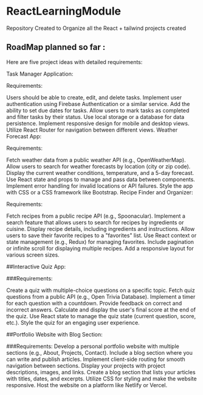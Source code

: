 # ReactLearningModule
Repository Created to Organize all the React + tailwind projects created 

## RoadMap planned so far : 
Here are five project ideas with detailed requirements:

Task Manager Application:

Requirements:

Users should be able to create, edit, and delete tasks.
Implement user authentication using Firebase Authentication or a similar service.
Add the ability to set due dates for tasks.
Allow users to mark tasks as completed and filter tasks by their status.
Use local storage or a database for data persistence.
Implement responsive design for mobile and desktop views.
Utilize React Router for navigation between different views.
Weather Forecast App:

Requirements:

Fetch weather data from a public weather API (e.g., OpenWeatherMap).
Allow users to search for weather forecasts by location (city or zip code).
Display the current weather conditions, temperature, and a 5-day forecast.
Use React state and props to manage and pass data between components.
Implement error handling for invalid locations or API failures.
Style the app with CSS or a CSS framework like Bootstrap.
Recipe Finder and Organizer:

Requirements:

Fetch recipes from a public recipe API (e.g., Spoonacular).
Implement a search feature that allows users to search for recipes by ingredients or cuisine.
Display recipe details, including ingredients and instructions.
Allow users to save their favorite recipes to a "favorites" list.
Use React context or state management (e.g., Redux) for managing favorites.
Include pagination or infinite scroll for displaying multiple recipes.
Add a responsive layout for various screen sizes.

##Interactive Quiz App:

###Requirements:

Create a quiz with multiple-choice questions on a specific topic.
Fetch quiz questions from a public API (e.g., Open Trivia Database).
Implement a timer for each question with a countdown.
Provide feedback on correct and incorrect answers.
Calculate and display the user's final score at the end of the quiz.
Use React state to manage the quiz state (current question, score, etc.).
Style the quiz for an engaging user experience.

##Portfolio Website with Blog Section:

###Requirements:
Develop a personal portfolio website with multiple sections (e.g., About, Projects, Contact).
Include a blog section where you can write and publish articles.
Implement client-side routing for smooth navigation between sections.
Display your projects with project descriptions, images, and links.
Create a blog section that lists your articles with titles, dates, and excerpts.
Utilize CSS for styling and make the website responsive.
Host the website on a platform like Netlify or Vercel.
